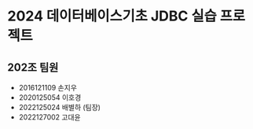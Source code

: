 # 2024 데이터베이스기초 JDBC 실습 프로젝트
## 202조 팀원
- 2016121109 손지우
- 2020125054 이호경
- 2022125024 배별하 (팀장)
- 2022127002 고대윤
